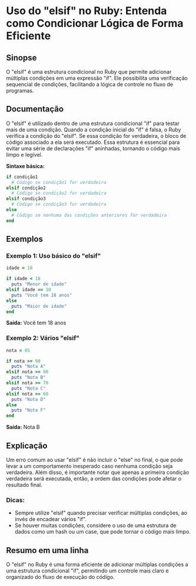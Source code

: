 <!--
Meta Description: # Uso do "elsif" no Ruby: Entenda como Condicionar Lógica de Forma Eficiente ## Sinopse O "elsif" é uma estrutura condicional no Ruby que permite adic...
Meta Keywords: elsif, nota, uma, código, puts
-->

# Uso do "elsif" no Ruby: Entenda como Condicionar Lógica de Forma Eficiente

## Sinopse
O "elsif" é uma estrutura condicional no Ruby que permite adicionar múltiplas condições em uma expressão "if". Ele possibilita uma verificação sequencial de condições, facilitando a lógica de controle no fluxo de programas.

## Documentação
O "elsif" é utilizado dentro de uma estrutura condicional "if" para testar mais de uma condição. Quando a condição inicial do "if" é falsa, o Ruby verifica a condição do "elsif". Se essa condição for verdadeira, o bloco de código associado a ela será executado. Essa estrutura é essencial para evitar uma série de declarações "if" aninhadas, tornando o código mais limpo e legível.

**Sintaxe básica:**
```ruby
if condição1
  # Código se condição1 for verdadeira
elsif condição2
  # Código se condição2 for verdadeira
elsif condição3
  # Código se condição3 for verdadeira
else
  # Código se nenhuma das condições anteriores for verdadeira
end
```

## Exemplos
### Exemplo 1: Uso básico do "elsif"
```ruby
idade = 18

if idade < 18
  puts "Menor de idade"
elsif idade == 18
  puts "Você tem 18 anos"
else
  puts "Maior de idade"
end
```
**Saída:** Você tem 18 anos

### Exemplo 2: Vários "elsif"
```ruby
nota = 85

if nota >= 90
  puts "Nota A"
elsif nota >= 80
  puts "Nota B"
elsif nota >= 70
  puts "Nota C"
elsif nota >= 60
  puts "Nota D"
else
  puts "Nota F"
end
```
**Saída:** Nota B

## Explicação
Um erro comum ao usar "elsif" é não incluir o "else" no final, o que pode levar a um comportamento inesperado caso nenhuma condição seja verdadeira. Além disso, é importante notar que apenas a primeira condição verdadeira será executada, então, a ordem das condições pode afetar o resultado final.

### Dicas:
- Sempre utilize "elsif" quando precisar verificar múltiplas condições, ao invés de encadear vários "if".
- Se houver muitas condições, considere o uso de uma estrutura de dados como um hash ou um case, que pode tornar o código mais limpo.

## Resumo em uma linha
O "elsif" no Ruby é uma forma eficiente de adicionar múltiplas condições a uma estrutura condicional "if", permitindo um controle mais claro e organizado do fluxo de execução do código.